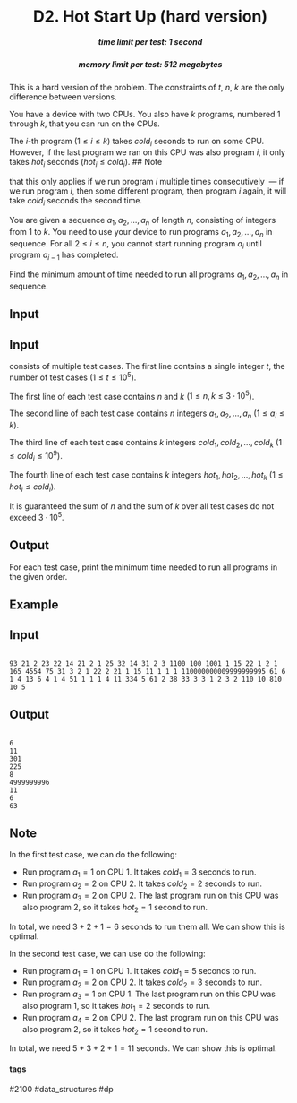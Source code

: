<h1 style='text-align: center;'> D2. Hot Start Up (hard version)</h1>

<h5 style='text-align: center;'>time limit per test: 1 second</h5>
<h5 style='text-align: center;'>memory limit per test: 512 megabytes</h5>

This is a hard version of the problem. The constraints of $t$, $n$, $k$ are the only difference between versions.

You have a device with two CPUs. You also have $k$ programs, numbered $1$ through $k$, that you can run on the CPUs. 

The $i$-th program ($1 \le i \le k$) takes $cold_i$ seconds to run on some CPU. However, if the last program we ran on this CPU was also program $i$, it only takes $hot_i$ seconds ($hot_i \le cold_i$). ## Note

 that this only applies if we run program $i$ multiple times consecutively  — if we run program $i$, then some different program, then program $i$ again, it will take $cold_i$ seconds the second time.

You are given a sequence $a_1, a_2, \ldots, a_n$ of length $n$, consisting of integers from $1$ to $k$. You need to use your device to run programs $a_1, a_2, \ldots, a_n$ in sequence. For all $2 \le i \le n$, you cannot start running program $a_i$ until program $a_{i - 1}$ has completed.

Find the minimum amount of time needed to run all programs $a_1, a_2, \ldots, a_n$ in sequence.

## Input

## Input

 consists of multiple test cases. The first line contains a single integer $t$, the number of test cases ($1 \le t \le 10^5$).

The first line of each test case contains $n$ and $k$ ($1 \le n, k \le 3 \cdot 10^5$).

The second line of each test case contains $n$ integers $a_1, a_2, \ldots, a_n$ ($1 \le a_i \le k$).

The third line of each test case contains $k$ integers $cold_1, cold_2, \ldots, cold_k$ ($1 \le cold_i \le 10^9$).

The fourth line of each test case contains $k$ integers $hot_1, hot_2, \ldots, hot_k$ ($1 \le hot_i \le cold_i$).

It is guaranteed the sum of $n$ and the sum of $k$ over all test cases do not exceed $3 \cdot 10^5$.

## Output

For each test case, print the minimum time needed to run all programs in the given order.

## Example

## Input


```

93 21 2 23 22 14 21 2 1 25 32 14 31 2 3 1100 100 1001 1 15 22 1 2 1 165 4554 75 31 3 2 1 22 2 21 1 15 11 1 1 1 110000000009999999995 61 6 1 4 13 6 4 1 4 51 1 1 1 4 11 334 5 61 2 38 33 3 3 1 2 3 2 110 10 810 10 5
```
## Output


```

6
11
301
225
8
4999999996
11
6
63

```
## Note

In the first test case, we can do the following: 

* Run program $a_1 = 1$ on CPU $1$. It takes $cold_1 = 3$ seconds to run.
* Run program $a_2 = 2$ on CPU $2$. It takes $cold_2 = 2$ seconds to run.
* Run program $a_3 = 2$ on CPU $2$. The last program run on this CPU was also program $2$, so it takes $hot_2 = 1$ second to run.

In total, we need $3 + 2 + 1 = 6$ seconds to run them all. We can show this is optimal.

In the second test case, we can use do the following: 

* Run program $a_1 = 1$ on CPU $1$. It takes $cold_1 = 5$ seconds to run.
* Run program $a_2 = 2$ on CPU $2$. It takes $cold_2 = 3$ seconds to run.
* Run program $a_3 = 1$ on CPU $1$. The last program run on this CPU was also program $1$, so it takes $hot_1 = 2$ seconds to run.
* Run program $a_4 = 2$ on CPU $2$. The last program run on this CPU was also program $2$, so it takes $hot_2 = 1$ second to run.

In total, we need $5 + 3 + 2 + 1 = 11$ seconds. We can show this is optimal.



#### tags 

#2100 #data_structures #dp 